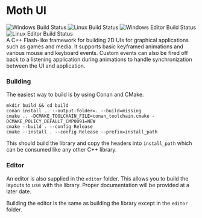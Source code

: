 # Moth UI
![Windows Build Status](https://github.com/instinkt900/moth_ui/actions/workflows/cmake-build-lib-win.yml/badge.svg) 
![Linux Build Status](https://github.com/instinkt900/moth_ui/actions/workflows/cmake-build-lib-linux.yml/badge.svg) 
![Windows Editor Build Status](https://github.com/instinkt900/moth_ui/actions/workflows/cmake-build-editor-win.yml/badge.svg) 
![Linux Editor Build Status](https://github.com/instinkt900/moth_ui/actions/workflows/cmake-build-editor-linux.yml/badge.svg)  
A C++ Flash-like framework for building 2D UIs for graphical applications such as games and media. It supports basic keyframed animations and various mouse and keyboard events. Custom events can also be fired off back to a listening application during animations to handle synchronization between the UI and application.

### Building
The easiest way to build is by using Conan and CMake.
```
mkdir build && cd build
conan install .. --output-folder=. --build=missing
cmake .. -DCMAKE_TOOLCHAIN_FILE=conan_toolchain.cmake -DCMAKE_POLICY_DEFAULT_CMP0091=NEW
cmake --build . --config Release
cmake --install . --config Release --prefix=install_path
```
This should build the library and copy the headers into `install_path` which can be consumed like any other C++ library.

### Editor
An editor is also supplied in the `editor` folder. This allows you to build the layouts to use with the library. Proper documentation will be provided at a later date.

Building the editor is the same as building the library except in the `editor` folder.
